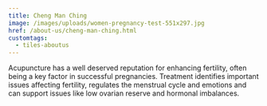 ```yaml
---
title: Cheng Man Ching
image: /images/uploads/women-pregnancy-test-551x297.jpg
href: /about-us/cheng-man-ching.html
customtags:
  - tiles-aboutus
---
```

Acupuncture has a well deserved reputation for enhancing fertility, often being a key factor in successful pregnancies. Treatment identifies important issues affecting fertility, regulates the menstrual cycle and emotions and can support issues like low ovarian reserve and hormonal imbalances.  

